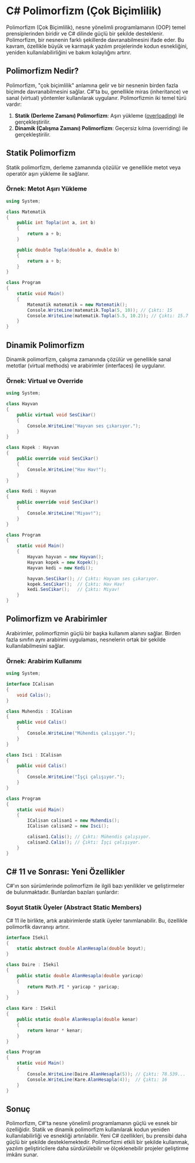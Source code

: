 # C# Polimorfizm (Çok Biçimlilik)

Polimorfizm (Çok Biçimlilik), nesne yönelimli programlamanın (OOP) temel prensiplerinden biridir ve C# dilinde güçlü bir şekilde desteklenir. Polimorfizm, bir nesnenin farklı şekillerde davranabilmesini ifade eder. Bu kavram, özellikle büyük ve karmaşık yazılım projelerinde kodun esnekliğini, yeniden kullanılabilirliğini ve bakım kolaylığını artırır.

## Polimorfizm Nedir?
Polimorfizm, "çok biçimlilik" anlamına gelir ve bir nesnenin birden fazla biçimde davranabilmesini sağlar. C#'ta bu, genellikle miras (inheritance) ve sanal (virtual) yöntemler kullanılarak uygulanır. Polimorfizmin iki temel türü vardır:

1. **Statik (Derleme Zamanı) Polimorfizm**: Aşırı yükleme ([overloading](../5-Methods-Overloading/README.md)) ile gerçekleştirilir.
2. **Dinamik (Çalışma Zamanı) Polimorfizm**: Geçersiz kılma (overriding) ile gerçekleştirilir.

## Statik Polimorfizm
Statik polimorfizm, derleme zamanında çözülür ve genellikle metot veya operatör aşırı yükleme ile sağlanır.

### Örnek: Metot Aşırı Yükleme
```csharp
using System;

class Matematik
{
    public int Topla(int a, int b)
    {
        return a + b;
    }

    public double Topla(double a, double b)
    {
        return a + b;
    }
}

class Program
{
    static void Main()
    {
        Matematik matematik = new Matematik();
        Console.WriteLine(matematik.Topla(5, 10)); // Çıktı: 15
        Console.WriteLine(matematik.Topla(5.5, 10.2)); // Çıktı: 15.7
    }
}
```

## Dinamik Polimorfizm
Dinamik polimorfizm, çalışma zamanında çözülür ve genellikle sanal metotlar (virtual methods) ve arabirimler (interfaces) ile uygulanır.

### Örnek: Virtual ve Override
```csharp
using System;

class Hayvan
{
    public virtual void SesCikar()
    {
        Console.WriteLine("Hayvan ses çıkarıyor.");
    }
}

class Kopek : Hayvan
{
    public override void SesCikar()
    {
        Console.WriteLine("Hav Hav!");
    }
}

class Kedi : Hayvan
{
    public override void SesCikar()
    {
        Console.WriteLine("Miyav!");
    }
}

class Program
{
    static void Main()
    {
        Hayvan hayvan = new Hayvan();
        Hayvan kopek = new Kopek();
        Hayvan kedi = new Kedi();

        hayvan.SesCikar(); // Çıktı: Hayvan ses çıkarıyor.
        kopek.SesCikar();  // Çıktı: Hav Hav!
        kedi.SesCikar();   // Çıktı: Miyav!
    }
}
```

## Polimorfizm ve Arabirimler
Arabirimler, polimorfizmin güçlü bir başka kullanım alanını sağlar. Birden fazla sınıfın aynı arabirimi uygulaması, nesnelerin ortak bir şekilde kullanılabilmesini sağlar.

### Örnek: Arabirim Kullanımı
```csharp
using System;

interface ICalisan
{
    void Calis();
}

class Muhendis : ICalisan
{
    public void Calis()
    {
        Console.WriteLine("Mühendis çalışıyor.");
    }
}

class Isci : ICalisan
{
    public void Calis()
    {
        Console.WriteLine("İşçi çalışıyor.");
    }
}

class Program
{
    static void Main()
    {
        ICalisan calisan1 = new Muhendis();
        ICalisan calisan2 = new Isci();

        calisan1.Calis(); // Çıktı: Mühendis çalışıyor.
        calisan2.Calis(); // Çıktı: İşçi çalışıyor.
    }
}
```

## C# 11 ve Sonrası: Yeni Özellikler
C#'ın son sürümlerinde polimorfizm ile ilgili bazı yenilikler ve geliştirmeler de bulunmaktadır. Bunlardan bazıları şunlardır:

### Soyut Statik Üyeler (Abstract Static Members)
C# 11 ile birlikte, artık arabirimlerde statik üyeler tanımlanabilir. Bu, özellikle polimorfik davranışı artırır.

```csharp
interface ISekil
{
    static abstract double AlanHesapla(double boyut);
}

class Daire : ISekil
{
    public static double AlanHesapla(double yaricap)
    {
        return Math.PI * yaricap * yaricap;
    }
}

class Kare : ISekil
{
    public static double AlanHesapla(double kenar)
    {
        return kenar * kenar;
    }
}

class Program
{
    static void Main()
    {
        Console.WriteLine(Daire.AlanHesapla(5)); // Çıktı: 78.539...
        Console.WriteLine(Kare.AlanHesapla(4));  // Çıktı: 16
    }
}
```

## Sonuç
Polimorfizm, C#'ta nesne yönelimli programlamanın güçlü ve esnek bir özelliğidir. Statik ve dinamik polimorfizm kullanılarak kodun yeniden kullanılabilirliği ve esnekliği artırılabilir. Yeni C# özellikleri, bu prensibi daha güçlü bir şekilde desteklemektedir. Polimorfizmi etkili bir şekilde kullanmak, yazılım geliştiricilere daha sürdürülebilir ve ölçeklenebilir projeler geliştirme imkânı sunar.
